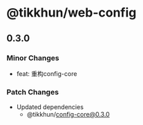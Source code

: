 # @tikkhun/web-config

## 0.3.0

### Minor Changes

- feat: 重构config-core

### Patch Changes

- Updated dependencies
  - @tikkhun/config-core@0.3.0
